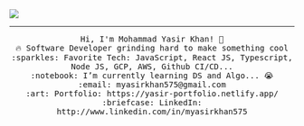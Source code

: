 <img src="https://drive.google.com/file/d/1LpW6J9iQ_rU7LBs1JVgjKFqTRHGqVQJI/view?usp=sharing"/>
 <hr></hr>
<p align="center">
  <samp>
    Hi, I'm Mohammad Yasir Khan! 👋 <br>
    🔥 Software Developer grinding hard to make something cool  <br>
    :sparkles: Favorite Tech: JavaScript, React JS, Typescript, Node JS, GCP, AWS, Github CI/CD... <br>
    :notebook: I’m currently learning DS and Algo... 😭  <br>
    :email:	myasirkhan575@gmail.com <br>
    :art: Portfolio: https://yasir-portfolio.netlify.app/ <br>
    :briefcase: LinkedIn: http://www.linkedin.com/in/myasirkhan575 <br>
                <!-- Twitter: https://twitter.com/saadpastadev?lang=en -->
  </samp>
</p>

